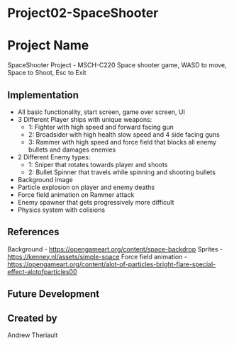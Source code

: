 # Project02-SpaceShooter

# Project Name
SpaceShooter Project - MSCH-C220
Space shooter game, WASD to move, Space to Shoot, Esc to Exit
## Implementation
- All basic functionality, start screen, game over screen, UI
- 3 Different Player ships with unique weapons: 
    - 1: Fighter with high speed and forward facing gun 
    - 2: Broadsider with high health slow speed and 4 side facing guns 
    - 3: Rammer with high speed and force field that blocks all enemy bullets and damages enemies
- 2 Different Enemy types: 
    - 1: Sniper that rotates towards player and shoots 
    - 2: Bullet Spinner that travels while spinning and shooting bullets
- Background image
- Particle explosion on player and enemy deaths 
- Force field animation on Rammer attack
- Enemy spawner that gets progressively more difficult
- Physics system with colisions
## References
Background - https://opengameart.org/content/space-backdrop
Sprites - https://kenney.nl/assets/simple-space
Force field animation - https://opengameart.org/content/alot-of-particles-bright-flare-special-effect-alotofparticles00
## Future Development
## Created by
Andrew Theriault
